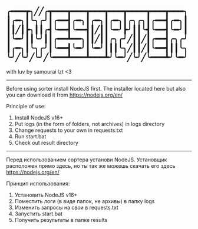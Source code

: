 
╭━━━┳╮╱╱╭┳━━━┳━━━┳━━━┳━━━┳━━━━┳━━━┳━━━╮
┃╭━╮┃╰╮╭╯┃╭━━┫╭━╮┃╭━╮┃╭━╮┃╭╮╭╮┃╭━━┫╭━╮┃
┃┃╱┃┣╮┃┃╭┫╰━━┫╰━━┫┃╱┃┃╰━╯┣╯┃┃╰┫╰━━┫╰━╯┃
┃╰━╯┃┃╰╯┃┃╭━━┻━━╮┃┃╱┃┃╭╮╭╯╱┃┃╱┃╭━━┫╭╮╭╯
┃╭━╮┃╰╮╭╯┃╰━━┫╰━╯┃╰━╯┃┃┃╰╮╱┃┃╱┃╰━━┫┃┃╰╮
╰╯╱╰╯╱╰╯╱╰━━━┻━━━┻━━━┻╯╰━╯╱╰╯╱╰━━━┻╯╰━╯
------

with luv by samourai lzt <3

------

Before using sorter install NodeJS first. 
The installer located here but also you can download it from https://nodejs.org/en/

Principle of use:

1) Install NodeJS v16+
2) Put logs (in the form of folders, not archives) in logs directory
3) Change requests to your own in requests.txt
4) Run start.bat
5) Check out result directory

------

Перед использованием сортера установи NodeJS. 
Установщик расположен прямо здесь, но ты так же можешь скачать его здесь https://nodejs.org/en/

Принцип использования:

1) Установить NodeJS v16+
2) Поместить логи (в виде папок, не архивы) в папку logs
3) Изменить запросы на свои в requests.txt
4) Запустить start.bat
5) Получить результаты в папке results
